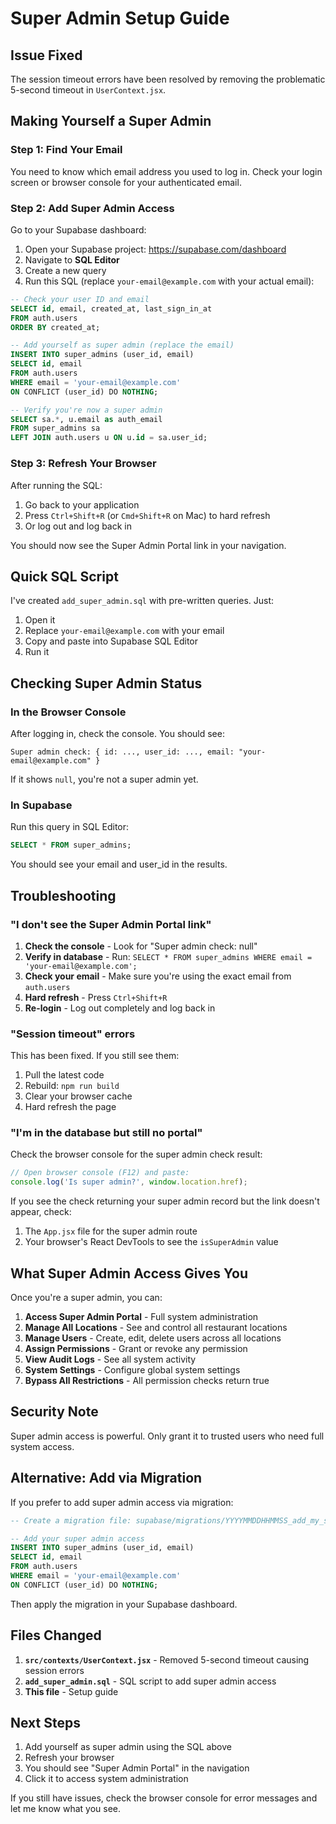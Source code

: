 # Super Admin Setup Guide

## Issue Fixed

The session timeout errors have been resolved by removing the problematic 5-second timeout in `UserContext.jsx`.

## Making Yourself a Super Admin

### Step 1: Find Your Email

You need to know which email address you used to log in. Check your login screen or browser console for your authenticated email.

### Step 2: Add Super Admin Access

Go to your Supabase dashboard:

1. Open your Supabase project: https://supabase.com/dashboard
2. Navigate to **SQL Editor**
3. Create a new query
4. Run this SQL (replace `your-email@example.com` with your actual email):

```sql
-- Check your user ID and email
SELECT id, email, created_at, last_sign_in_at
FROM auth.users
ORDER BY created_at;

-- Add yourself as super admin (replace the email)
INSERT INTO super_admins (user_id, email)
SELECT id, email
FROM auth.users
WHERE email = 'your-email@example.com'
ON CONFLICT (user_id) DO NOTHING;

-- Verify you're now a super admin
SELECT sa.*, u.email as auth_email
FROM super_admins sa
LEFT JOIN auth.users u ON u.id = sa.user_id;
```

### Step 3: Refresh Your Browser

After running the SQL:

1. Go back to your application
2. Press `Ctrl+Shift+R` (or `Cmd+Shift+R` on Mac) to hard refresh
3. Or log out and log back in

You should now see the Super Admin Portal link in your navigation.

## Quick SQL Script

I've created `add_super_admin.sql` with pre-written queries. Just:

1. Open it
2. Replace `your-email@example.com` with your email
3. Copy and paste into Supabase SQL Editor
4. Run it

## Checking Super Admin Status

### In the Browser Console

After logging in, check the console. You should see:
```
Super admin check: { id: ..., user_id: ..., email: "your-email@example.com" }
```

If it shows `null`, you're not a super admin yet.

### In Supabase

Run this query in SQL Editor:
```sql
SELECT * FROM super_admins;
```

You should see your email and user_id in the results.

## Troubleshooting

### "I don't see the Super Admin Portal link"

1. **Check the console** - Look for "Super admin check: null"
2. **Verify in database** - Run: `SELECT * FROM super_admins WHERE email = 'your-email@example.com';`
3. **Check your email** - Make sure you're using the exact email from `auth.users`
4. **Hard refresh** - Press `Ctrl+Shift+R`
5. **Re-login** - Log out completely and log back in

### "Session timeout" errors

This has been fixed. If you still see them:
1. Pull the latest code
2. Rebuild: `npm run build`
3. Clear your browser cache
4. Hard refresh the page

### "I'm in the database but still no portal"

Check the browser console for the super admin check result:

```javascript
// Open browser console (F12) and paste:
console.log('Is super admin?', window.location.href);
```

If you see the check returning your super admin record but the link doesn't appear, check:
1. The `App.jsx` file for the super admin route
2. Your browser's React DevTools to see the `isSuperAdmin` value

## What Super Admin Access Gives You

Once you're a super admin, you can:

1. **Access Super Admin Portal** - Full system administration
2. **Manage All Locations** - See and control all restaurant locations
3. **Manage Users** - Create, edit, delete users across all locations
4. **Assign Permissions** - Grant or revoke any permission
5. **View Audit Logs** - See all system activity
6. **System Settings** - Configure global system settings
7. **Bypass All Restrictions** - All permission checks return true

## Security Note

Super admin access is powerful. Only grant it to trusted users who need full system access.

## Alternative: Add via Migration

If you prefer to add super admin access via migration:

```sql
-- Create a migration file: supabase/migrations/YYYYMMDDHHMMSS_add_my_super_admin.sql

-- Add your super admin access
INSERT INTO super_admins (user_id, email)
SELECT id, email
FROM auth.users
WHERE email = 'your-email@example.com'
ON CONFLICT (user_id) DO NOTHING;
```

Then apply the migration in your Supabase dashboard.

## Files Changed

1. **`src/contexts/UserContext.jsx`** - Removed 5-second timeout causing session errors
2. **`add_super_admin.sql`** - SQL script to add super admin access
3. **This file** - Setup guide

## Next Steps

1. Add yourself as super admin using the SQL above
2. Refresh your browser
3. You should see "Super Admin Portal" in the navigation
4. Click it to access system administration

If you still have issues, check the browser console for error messages and let me know what you see.
